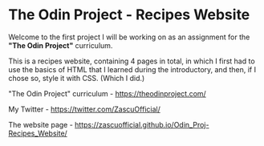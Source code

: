 # The Odin Project - Recipes Website

Welcome to the first project I will be working on as an assignment for the **"The Odin Project"** curriculum.

This is a recipes website, containing 4 pages in total, in which I first had to use the basics of HTML that I learned during the introductory, and then, if I chose so, style it with CSS. (Which I did.)

"The Odin Project" curriculum - https://theodinproject.com/

My Twitter - https://twitter.com/ZascuOfficial/


The website page - https://zascuofficial.github.io/Odin_Proj-Recipes_Website/
